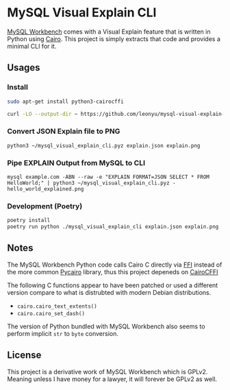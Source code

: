 # MySQL Visual Explain CLI

[MySQL Workbench](https://github.com/mysql/mysql-workbench/) comes with a Visual Explain feature that is written in Python using [Cairo](https://www.cairographics.org/). This project is simply extracts that code and provides a minimal CLI for it.

## Usages

### Install

```sh
sudo apt-get install python3-cairocffi

curl -LO --output-dir ~ https://github.com/leonyu/mysql-visual-explain-cli/releases/latest/download/mysql_visual_explain_cli.pyz
```

### Convert JSON Explain file to PNG
```
python3 ~/mysql_visual_explain_cli.pyz explain.json explain.png
```

### Pipe EXPLAIN Output from MySQL to CLI

```
mysql example.com -ABN --raw -e "EXPLAIN FORMAT=JSON SELECT * FROM HelloWorld;" | python3 ~/mysql_visual_explain_cli.pyz - hello_world_explained.png
```

### Development (Poetry)

```sh
poetry install
poetry run python ./mysql_visual_explain_cli explain.json explain.png
```

## Notes

The MySQL Workbench Python code calls Cairo C directly via [FFI](https://en.wikipedia.org/wiki/Foreign_function_interface) instead of the more common [Pycairo](https://pypi.org/project/pycairo/) library, thus this project depeneds on [CairoCFFI](https://pypi.org/project/cairocffi/)

The following C functions appear to have been patched or used a different version compare to what is distrubted with modern Debian distributions.

* `cairo.cairo_text_extents()`
* `cairo.cairo_set_dash()`

The version of Python bundled with MySQL Workbench also seems to perform implicit `str` to `byte` conversion.

## License

This project is a derivative work of MySQL Workbench which is GPLv2. Meaning unless I have money for a lawyer, it will forever be GPLv2 as well.
